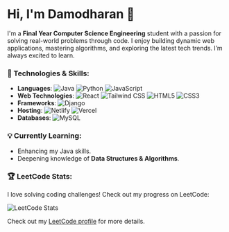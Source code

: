 # Hi, I'm Damodharan 👋

I'm a **Final Year Computer Science Engineering** student with a passion for solving real-world problems through code. I enjoy building dynamic web applications, mastering algorithms, and exploring the latest tech trends. I’m always excited to learn.

### 🚀 Technologies & Skills:
- **Languages**: ![Java](https://img.shields.io/badge/Java-%23ED8B00.svg?style=flat&logo=java&logoColor=white) ![Python](https://img.shields.io/badge/Python-%233776D2.svg?style=flat&logo=python&logoColor=white) ![JavaScript](https://img.shields.io/badge/JavaScript-%23F7DF1E.svg?style=flat&logo=javascript&logoColor=black)
- **Web Technologies**: ![React](https://img.shields.io/badge/React-%2320232a.svg?style=flat&logo=react&logoColor=%2361DAFB) ![Tailwind CSS](https://img.shields.io/badge/Tailwind%20CSS-%2338B2AC.svg?style=flat&logo=tailwind-css&logoColor=white) ![HTML5](https://img.shields.io/badge/HTML5-%23E34F26.svg?style=flat&logo=html5&logoColor=white) ![CSS3](https://img.shields.io/badge/CSS3-%231572B6.svg?style=flat&logo=css3&logoColor=white)
- **Frameworks**: ![Django](https://img.shields.io/badge/Django-%23092E20.svg?style=flat&logo=django&logoColor=white)
- **Hosting**: 
  ![Netlify](https://img.shields.io/badge/Netlify-%23000000.svg?style=flat&logo=netlify&logoColor=white) 
  ![Vercel](https://img.shields.io/badge/Vercel-%23000000.svg?style=flat&logo=vercel&logoColor=white)
- **Databases**: ![MySQL](https://img.shields.io/badge/MySQL-%2300f.svg?style=flat&logo=mysql&logoColor=white)  


### 💡 Currently Learning:
- Enhancing my Java skills.
- Deepening knowledge of **Data Structures & Algorithms**.

### 🏆 LeetCode Stats:
I love solving coding challenges! Check out my progress on LeetCode:

![LeetCode Stats](https://leetcard.jacoblin.cool/DamodharanM?theme=dark&font=monospace&extension=null)

Check out my [LeetCode profile](https://leetcode.com/DamodharanM/) for more details.
